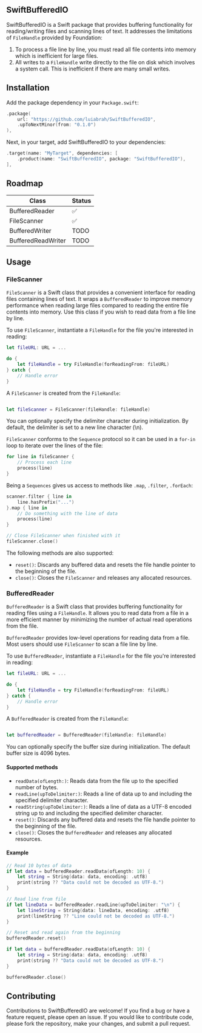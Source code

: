 ## SwiftBufferedIO
SwiftBufferedIO is a Swift package that provides buffering functionality for reading/writing files and scanning lines of text. It addresses the limitations of `FileHandle` provided by Foundation:
 1. To process a file line by line, you must read all file contents into memory which is inefficient for large files.
 1. All writes to a `FileHandle` write directly to the file on disk which involves a system call. This is inefficient if there are many small writes.

## Installation
Add the package dependency in your `Package.swift`:
```swift
.package(
    url: "https://github.com/luiabrah/SwiftBufferedIO", 
    .upToNextMinor(from: "0.1.0")
),
```

Next, in your target, add SwiftBufferedIO to your dependencies:

```swift
.target(name: "MyTarget", dependencies: [
    .product(name: "SwiftBufferedIO", package: "SwiftBufferedIO"),
],
```

## Roadmap
| Class  | Status |
| ------------- | ------------- |
| BufferedReader  | ✅  |
| FileScanner  | ✅  |
| BufferedWriter | TODO |
| BufferedReadWriter | TODO | 


## Usage
 ### FileScanner
`FileScanner` is a Swift class that provides a convenient interface for reading files containing lines of text. It wraps a `BufferedReader` to improve memory performance when reading large files compared to reading the entire file contents into memory. Use this class if you wish to read data from a file line by line.

To use `FileScanner`, instantiate a `FileHandle` for the file you're interested in reading:
```swift
let fileURL: URL = ...

do {
    let fileHandle = try FileHandle(forReadingFrom: fileURL)
} catch {
    // Handle error
}
```
A `FileScanner` is created from the `FileHandle`:
```swift

let fileScanner = FileScanner(fileHandle: fileHandle)

```
You can optionally specify the delimiter character during initialization. By default, the delimiter is set to a new line character (\n).

`FileScanner` conforms to the `Sequence` protocol so it can be used in a `for-in` loop to iterate over the lines of the file:
```swift
for line in fileScanner {
    // Process each line
    process(line)
}
```

Being a `Sequences` gives us access to methods like `.map`, `.filter`, `.forEach`:
```swift
scanner.filter { line in
    line.hasPrefix("...")
}.map { line in
    // Do something with the line of data
    process(line)
}

// Close FileScanner when finished with it
fileScanner.close()
```

The following methods are also supported:
* `reset()`: Discards any buffered data and resets the file handle pointer to the beginning of the file.
* `close()`: Closes the `FileScanner` and releases any allocated resources.

### BufferedReader
`BufferedReader` is a Swift class that provides buffering functionality for reading files using a `FileHandle`. It allows you to read data from a file in a more efficient manner by minimizing the number of actual read operations from the file.

`BufferedReader` provides low-level operations for reading data from a file. Most users should use `FileScanner` to scan a file line by line.

To use `BufferedReader`, instantiate a `FileHandle` for the file you're interested in reading:
```swift
let fileURL: URL = ...

do {
    let fileHandle = try FileHandle(forReadingFrom: fileURL)
} catch {
    // Handle error
}
```
A `BufferedReader` is created from the `FileHandle`:
```swift

let bufferedReader = BufferedReader(fileHandle: fileHandle)

```
You can optionally specify the buffer size during initialization. The default buffer size is 4096 bytes.

#### Supported methods
* `readData(ofLength:)`: Reads data from the file up to the specified number of bytes.
* `readLine(upToDelimiter:)`: Reads a line of data up to and including the specified delimiter character.
* `readString(upToDelimiter:)`: Reads a line of data as a UTF-8 encoded string up to and including the specified delimiter character.
* `reset()`: Discards any buffered data and resets the file handle pointer to the beginning of the file.
* `close()`: Closes the `BufferedReader` and releases any allocated resources.

#### Example
```swift
// Read 10 bytes of data
if let data = bufferedReader.readData(ofLength: 10) {
    let string = String(data: data, encoding: .utf8)
    print(string ?? "Data could not be decoded as UTF-8.")
}

// Read line from file
if let lineData = bufferedReader.readLine(upToDelimiter: "\n") {
    let lineString = String(data: lineData, encoding: .utf8)
    print(lineString ?? "Line could not be decoded as UTF-8.")
}

// Reset and read again from the beginning
bufferedReader.reset()

if let data = bufferedReader.readData(ofLength: 10) {
    let string = String(data: data, encoding: .utf8)
    print(string ?? "Data could not be decoded as UTF-8.")
}

bufferedReader.close()
```

## Contributing

Contributions to SwiftBufferedIO are welcome! If you find a bug or have a feature request, please open an issue. If you would like to contribute code, please fork the repository, make your changes, and submit a pull request.